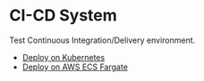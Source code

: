 # CI-CD System #

Test Continuous Integration/Delivery environment.

* [Deploy on Kubernetes](kubernetes)
* [Deploy on AWS ECS Fargate](ecs)
